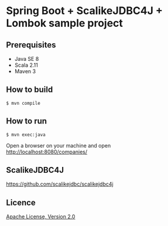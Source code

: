 # Spring Boot + ScalikeJDBC4J + Lombok sample project

## Prerequisites

- Java SE 8
- Scala 2.11
- Maven 3

## How to build

    $ mvn compile

## How to run

    $ mvn exec:java

Open a browser on your machine and open [http://localhost:8080/companies/](http://localhost:8080/companies/)

## ScalikeJDBC4J

https://github.com/scalikejdbc/scalikejdbc4j

## Licence

[Apache License, Version 2.0](http://apache.org/licenses/LICENSE-2.0.txt)
